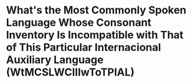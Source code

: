 # What's the Most Commonly Spoken Language Whose Consonant Inventory Is Incompatible with That of This Particular Internacional Auxiliary Language (WtMCSLWCIIIwToTPIAL)


